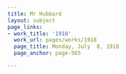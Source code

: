 ```yaml
---
title: Mr Hubbard
layout: subject
page_links:
- work_title: '1918'
  work_url: pages/works/1918
  page_title: Monday, July  8, 1918
  page_anchor: page-565

---
```

